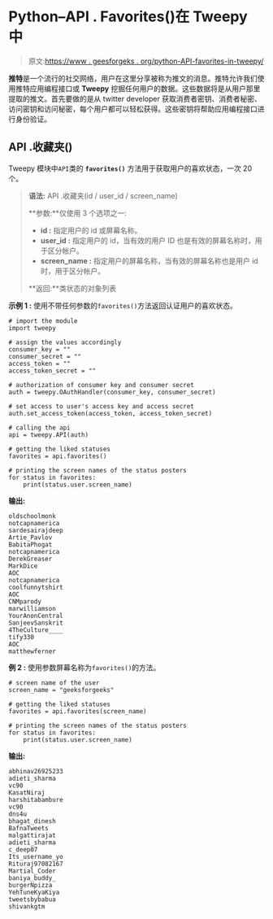 # Python–API . Favorites()在 Tweepy 中

> 原文:[https://www . geesforgeks . org/python-API-favorites-in-tweepy/](https://www.geeksforgeeks.org/python-api-favorites-in-tweepy/)

**推特**是一个流行的社交网络，用户在这里分享被称为推文的消息。推特允许我们使用推特应用编程接口或 **Tweepy** 挖掘任何用户的数据。这些数据将是从用户那里提取的推文。首先要做的是从 twitter developer 获取消费者密钥、消费者秘密、访问密钥和访问秘密，每个用户都可以轻松获得。这些密钥将帮助应用编程接口进行身份验证。

## API .收藏夹()

Tweepy 模块中`API`类的 **`favorites()`** 方法用于获取用户的喜欢状态，一次 20 个。

> **语法:** API .收藏夹(id / user_id / screen_name)
> 
> **参数:**仅使用 3 个选项之一:
> 
> *   **id :** 指定用户的 id 或屏幕名称。
> *   **user_id :** 指定用户的 id，当有效的用户 ID 也是有效的屏幕名称时，用于区分帐户。
> *   **screen_name :** 指定用户的屏幕名称，当有效的屏幕名称也是用户 id 时，用于区分帐户。
> 
> **返回:**类状态的对象列表

**示例 1 :** 使用不带任何参数的`favorites()`方法返回认证用户的喜欢状态。

```
# import the module
import tweepy

# assign the values accordingly
consumer_key = ""
consumer_secret = ""
access_token = ""
access_token_secret = ""

# authorization of consumer key and consumer secret
auth = tweepy.OAuthHandler(consumer_key, consumer_secret)

# set access to user's access key and access secret 
auth.set_access_token(access_token, access_token_secret)

# calling the api 
api = tweepy.API(auth)

# getting the liked statuses
favorites = api.favorites()

# printing the screen names of the status posters
for status in favorites:
    print(status.user.screen_name)
```

**输出:**

```
oldschoolmonk
notcapnamerica
sardesairajdeep
Artie_Pavlov
BabitaPhogat
notcapnamerica
DerekGreaser
MarkDice
AOC
notcapnamerica
coolfunnytshirt
AOC
CNMparody
marwilliamson
YourAnonCentral
SanjeevSanskrit
4TheCulture____
tify330
AOC
matthewferner

```

**例 2 :** 使用参数屏幕名称为`favorites()`的方法。

```
# screen name of the user
screen_name = "geeksforgeeks"

# getting the liked statuses
favorites = api.favorites(screen_name)

# printing the screen names of the status posters
for status in favorites:
    print(status.user.screen_name)
```

**输出:**

```
abhinav26925233
adieti_sharma
vc90
KasatNiraj
harshitabambure
vc90
dns4u
bhagat_dinesh
BafnaTweets
malgattirajat
adieti_sharma
c_deep07
Its_username_yo
Rituraj97082167
Martial_Coder
baniya_buddy_
burgerNpizza
YehTuneKyaKiya
tweetsbybabua
shivankgtm

```